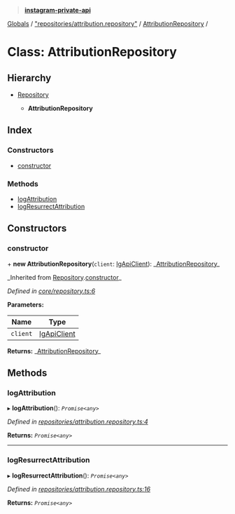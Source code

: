 > **[instagram-private-api](../README.md)**

[Globals](../README.md) / ["repositories/attribution.repository"](../modules/_repositories_attribution_repository_.md) / [AttributionRepository](_repositories_attribution_repository_.attributionrepository.md) /

# Class: AttributionRepository

## Hierarchy

- [Repository](_core_repository_.repository.md)

  - **AttributionRepository**

## Index

### Constructors

- [constructor](_repositories_attribution_repository_.attributionrepository.md#constructor)

### Methods

- [logAttribution](_repositories_attribution_repository_.attributionrepository.md#logattribution)
- [logResurrectAttribution](_repositories_attribution_repository_.attributionrepository.md#logresurrectattribution)

## Constructors

### constructor

\+ **new AttributionRepository**(`client`: [IgApiClient](_core_client_.igapiclient.md)): _[AttributionRepository](\_repositories_attribution_repository_.attributionrepository.md)\_

_Inherited from [Repository](\_core_repository_.repository.md).[constructor](_core_repository_.repository.md#constructor)\_

_Defined in [core/repository.ts:6](https://github.com/realinstadude/instagram-private-api/blob/4ae8fec/src/core/repository.ts#L6)_

**Parameters:**

| Name     | Type                                        |
| -------- | ------------------------------------------- |
| `client` | [IgApiClient](_core_client_.igapiclient.md) |

**Returns:** _[AttributionRepository](\_repositories_attribution_repository_.attributionrepository.md)\_

## Methods

### logAttribution

▸ **logAttribution**(): _`Promise<any>`_

_Defined in [repositories/attribution.repository.ts:4](https://github.com/realinstadude/instagram-private-api/blob/4ae8fec/src/repositories/attribution.repository.ts#L4)_

**Returns:** _`Promise<any>`_

---

### logResurrectAttribution

▸ **logResurrectAttribution**(): _`Promise<any>`_

_Defined in [repositories/attribution.repository.ts:16](https://github.com/realinstadude/instagram-private-api/blob/4ae8fec/src/repositories/attribution.repository.ts#L16)_

**Returns:** _`Promise<any>`_
